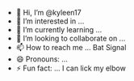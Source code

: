 - 👋 Hi, I’m @kyleen17
- 👀 I’m interested in ...
- 🌱 I’m currently learning ...
- 💞️ I’m looking to collaborate on ...
- 📫 How to reach me ... Bat Signal
- 😄 Pronouns: ...
- ⚡ Fun fact: ... I can lick my elbow

<!---
kyleen17/kyleen17 is a ✨ special ✨ repository because its `README.md` (this file) appears on your GitHub profile.
You can click the Preview link to take a look at your changes.
--->
